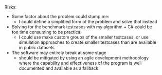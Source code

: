 



Risks:
- Some factor about the problem could stump me:
	- I could define a simplified form of the problem and solve that instead
- Solving for the benchmark testcases with my algorithm + C# could be too time consuming to be practical
	- I could use make custom groups of the smaller testcases, or use simulation approaches to create smaller testcases than are available in public datasets
- The software may entirely break at some stage
	- should be mitigated by using an agile development methodology where the capability and effectiveness of the program is well documented and available as a fallback